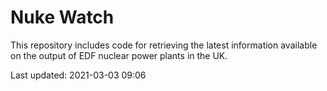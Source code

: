 # Nuke Watch

This repository includes code for retrieving the latest information available on the output of EDF nuclear power plants in the UK.

Last updated: 2021-03-03 09:06